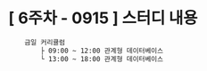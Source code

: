 # [ 6주차 - 0915 ] 스터디 내용

```bash
    금일 커리큘럼
        ├ 09:00 ~ 12:00 관계형 데이터베이스
        └ 13:00 ~ 18:00 관계형 데이터베이스
```

## 